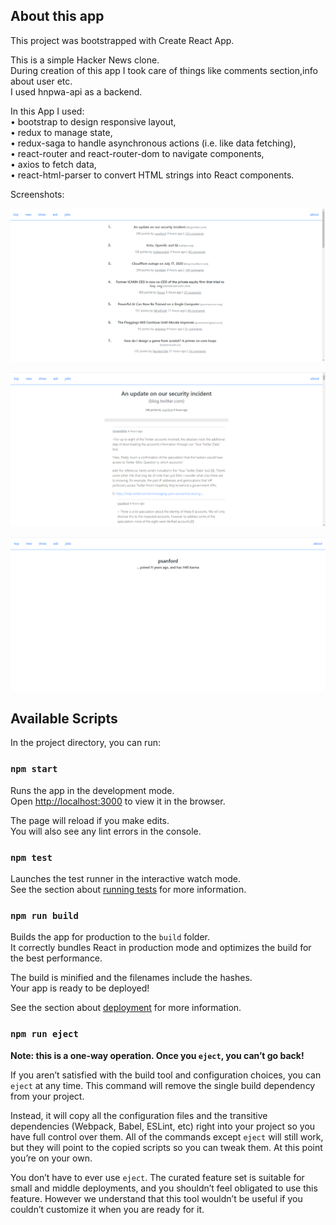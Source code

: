## About this app

This project was bootstrapped with Create React App.<br />

This is a simple Hacker News clone.<br />
During creation of this app I took care of things like comments section,info about user etc.<br />
I used hnpwa-api as a backend.<br />

In this App I used:<br />
•	bootstrap to design responsive layout,<br />
•	redux to manage state,<br />
•	redux-saga to handle asynchronous actions (i.e. like data fetching),<br />
•	react-router and react-router-dom to navigate components,<br />
•	axios to fetch data,<br />
•	react-html-parser to convert HTML strings into React components.<br />

Screenshots:<br />

![GitHub Logo](/screenshots/main.png)

![GitHub Logo](/screenshots/comments-section.png)

![GitHub Logo](/screenshots/info-about-user.png)

## Available Scripts

In the project directory, you can run:

### `npm start`

Runs the app in the development mode.<br />
Open [http://localhost:3000](http://localhost:3000) to view it in the browser.

The page will reload if you make edits.<br />
You will also see any lint errors in the console.

### `npm test`

Launches the test runner in the interactive watch mode.<br />
See the section about [running tests](https://facebook.github.io/create-react-app/docs/running-tests) for more information.

### `npm run build`

Builds the app for production to the `build` folder.<br />
It correctly bundles React in production mode and optimizes the build for the best performance.

The build is minified and the filenames include the hashes.<br />
Your app is ready to be deployed!

See the section about [deployment](https://facebook.github.io/create-react-app/docs/deployment) for more information.

### `npm run eject`

**Note: this is a one-way operation. Once you `eject`, you can’t go back!**

If you aren’t satisfied with the build tool and configuration choices, you can `eject` at any time. This command will remove the single build dependency from your project.

Instead, it will copy all the configuration files and the transitive dependencies (Webpack, Babel, ESLint, etc) right into your project so you have full control over them. All of the commands except `eject` will still work, but they will point to the copied scripts so you can tweak them. At this point you’re on your own.

You don’t have to ever use `eject`. The curated feature set is suitable for small and middle deployments, and you shouldn’t feel obligated to use this feature. However we understand that this tool wouldn’t be useful if you couldn’t customize it when you are ready for it.
